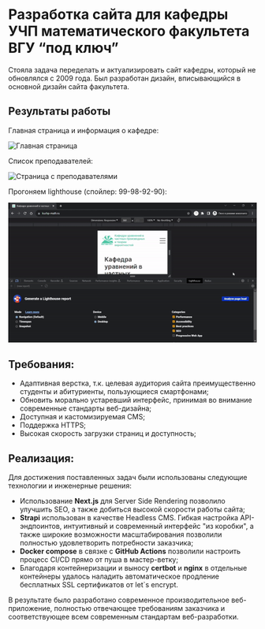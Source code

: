 # Разработка сайта для кафедры УЧП математического факультета ВГУ “под ключ”

Стояла задача переделать и актуализировать сайт кафедры, который не обновлялся с 2009 года. Был разработан дизайн, вписывающийся в основной дизайн сайта факультета.

## Результаты работы
Главная страница и информация о кафедре:

![Главная страница](/public/assets/main-page.gif)

Список преподавателей:

![Страница с преподавателями](/public/assets/teachers-page.gif)

Прогоняем lighthouse (спойлер: 99-98-92-90):

![Тест скорости загрузки страницы](/public/assets/speed-test.gif)

## Требования:
- Адаптивная верстка, т.к. целевая аудитория сайта преимущественно студенты и абитуриенты, пользующиеся смартфонами;
- Обновить морально устаревший интерфейс, принимая во внимание современные стандарты веб-дизайна;
- Доступная и кастомизируемая CMS;
- Поддержка HTTPS;
- Высокая скорость загрузки страниц и доступность;

## Реализация:

Для достижения поставленных задач были использованы следующие технологии и инженерные решения:

- Использование **Next.js** для Server Side Rendering позволило улучшить SEO, а также добиться высокой скорости работы сайта;
- **Strapi** использован в качестве Headless CMS. Гибкая настройка API-эндпоинтов, интуитивный и современный интерфейс "из коробки", а также широкие возможности масштабирования позволили полностью удовлетворить потребности заказчика;
- **Docker compose** в связке с **GitHub Actions** позволили настроить процесс CI/CD прямо от пуша в мастер-ветку;
- Благодаря контейнеризации и выносу **certbot** и **nginx** в отдельные контейнеры удалось наладить автоматическое продление бесплатных SSL сертификатов от let`s encrypt.

В результате было разработано современное производительное веб-приложение, полностью отвечающее требованиям заказчика и соответствующее всем современным стандартам веб-разработки.
